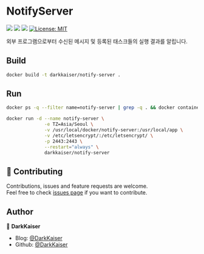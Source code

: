 # NotifyServer

<p>
  <img src="https://img.shields.io/badge/Go-00ADD8?style=flat&logo=Go&logoColor=white" />
  <img src="https://img.shields.io/badge/jenkins-%232C5263.svg?style=flat&logo=jenkins&logoColor=white">
  <img src="https://img.shields.io/badge/Docker-2496ED?style=flat&logo=Docker&logoColor=white">
  <a href="https://github.com/DarkKaiser/notify-server/blob/master/LICENSE">
    <img alt="License: MIT" src="https://img.shields.io/badge/license-MIT-yellow.svg" target="_blank" />
  </a>
</p>

외부 프로그램으로부터 수신된 메시지 및 등록된 태스크들의 실행 결과를 알립니다.

## Build

```bash
docker build -t darkkaiser/notify-server .
```

## Run

```bash
docker ps -q --filter name=notify-server | grep -q . && docker container stop notify-server && docker container rm notify-server

docker run -d --name notify-server \
              -e TZ=Asia/Seoul \
              -v /usr/local/docker/notify-server:/usr/local/app \
              -v /etc/letsencrypt/:/etc/letsencrypt/ \
              -p 2443:2443 \
              --restart="always" \
              darkkaiser/notify-server
```

## 🤝 Contributing

Contributions, issues and feature requests are welcome.<br />
Feel free to check [issues page](https://github.com/DarkKaiser/notify-server/issues) if you want to contribute.

## Author

👤 **DarkKaiser**

- Blog: [@DarkKaiser](http://www.darkkaiser.com)
- Github: [@DarkKaiser](https://github.com/DarkKaiser)
